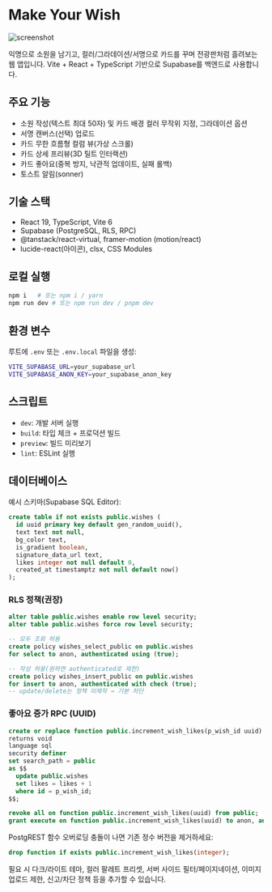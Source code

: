 # Make Your Wish

![screenshot](./screenshot.gif)

익명으로 소원을 남기고, 컬러/그라데이션/서명으로 카드를 꾸며 전광판처럼 흘려보는 웹 앱입니다. Vite + React + TypeScript 기반으로 Supabase를 백엔드로 사용합니다.

## 주요 기능

- 소원 작성(텍스트 최대 50자) 및 카드 배경 컬러 무작위 지정, 그라데이션 옵션
- 서명 캔버스(선택) 업로드
- 카드 무한 흐름형 컬럼 뷰(가상 스크롤)
- 카드 상세 프리뷰(3D 틸트 인터랙션)
- 카드 좋아요(중복 방지, 낙관적 업데이트, 실패 롤백)
- 토스트 알림(sonner)

## 기술 스택

- React 19, TypeScript, Vite 6
- Supabase (PostgreSQL, RLS, RPC)
- @tanstack/react-virtual, framer-motion (motion/react)
- lucide-react(아이콘), clsx, CSS Modules

## 로컬 실행

```bash
npm i   # 또는 npm i / yarn
npm run dev # 또는 npm run dev / pnpm dev
```

## 환경 변수

루트에 `.env` 또는 `.env.local` 파일을 생성:

```bash
VITE_SUPABASE_URL=your_supabase_url
VITE_SUPABASE_ANON_KEY=your_supabase_anon_key
```

## 스크립트

- `dev`: 개발 서버 실행
- `build`: 타입 체크 + 프로덕션 빌드
- `preview`: 빌드 미리보기
- `lint`: ESLint 실행

## 데이터베이스

예시 스키마(Supabase SQL Editor):

```sql
create table if not exists public.wishes (
  id uuid primary key default gen_random_uuid(),
  text text not null,
  bg_color text,
  is_gradient boolean,
  signature_data_url text,
  likes integer not null default 0,
  created_at timestamptz not null default now()
);
```

### RLS 정책(권장)

```sql
alter table public.wishes enable row level security;
alter table public.wishes force row level security;

-- 모두 조회 허용
create policy wishes_select_public on public.wishes
for select to anon, authenticated using (true);

-- 작성 허용(원하면 authenticated로 제한)
create policy wishes_insert_public on public.wishes
for insert to anon, authenticated with check (true);
-- update/delete는 정책 미제작 → 기본 차단
```

### 좋아요 증가 RPC (UUID)

```sql
create or replace function public.increment_wish_likes(p_wish_id uuid)
returns void
language sql
security definer
set search_path = public
as $$
  update public.wishes
  set likes = likes + 1
  where id = p_wish_id;
$$;

revoke all on function public.increment_wish_likes(uuid) from public;
grant execute on function public.increment_wish_likes(uuid) to anon, authenticated;
```

PostgREST 함수 오버로딩 충돌이 나면 기존 정수 버전을 제거하세요:

```sql
drop function if exists public.increment_wish_likes(integer);
```

필요 시 다크/라이트 테마, 컬러 팔레트 프리셋, 서버 사이드 필터/페이지네이션, 이미지 업로드 제한, 신고/차단 정책 등을 추가할 수 있습니다.
